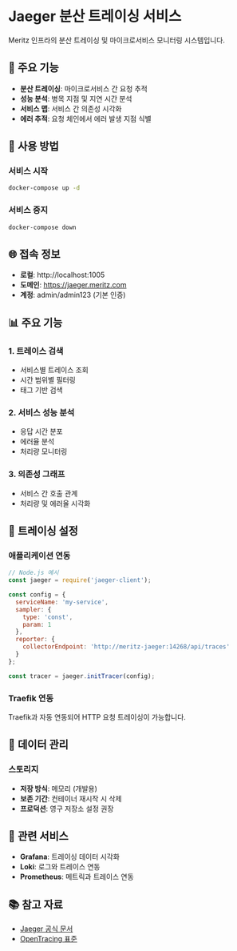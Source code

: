 # Jaeger 분산 트레이싱 서비스

Meritz 인프라의 분산 트레이싱 및 마이크로서비스 모니터링 시스템입니다.

## 🎯 주요 기능

- **분산 트레이싱**: 마이크로서비스 간 요청 추적
- **성능 분석**: 병목 지점 및 지연 시간 분석
- **서비스 맵**: 서비스 간 의존성 시각화
- **에러 추적**: 요청 체인에서 에러 발생 지점 식별

## 🚀 사용 방법

### 서비스 시작
```bash
docker-compose up -d
```

### 서비스 중지
```bash
docker-compose down
```

## 🌐 접속 정보

- **로컬**: http://localhost:1005
- **도메인**: https://jaeger.meritz.com
- **계정**: admin/admin123 (기본 인증)

## 📊 주요 기능

### 1. 트레이스 검색
- 서비스별 트레이스 조회
- 시간 범위별 필터링
- 태그 기반 검색

### 2. 서비스 성능 분석
- 응답 시간 분포
- 에러율 분석
- 처리량 모니터링

### 3. 의존성 그래프
- 서비스 간 호출 관계
- 처리량 및 에러율 시각화

## 🔧 트레이싱 설정

### 애플리케이션 연동
```javascript
// Node.js 예시
const jaeger = require('jaeger-client');

const config = {
  serviceName: 'my-service',
  sampler: {
    type: 'const',
    param: 1
  },
  reporter: {
    collectorEndpoint: 'http://meritz-jaeger:14268/api/traces'
  }
};

const tracer = jaeger.initTracer(config);
```

### Traefik 연동
Traefik과 자동 연동되어 HTTP 요청 트레이싱이 가능합니다.

## 💾 데이터 관리

### 스토리지
- **저장 방식**: 메모리 (개발용)
- **보존 기간**: 컨테이너 재시작 시 삭제
- **프로덕션**: 영구 저장소 설정 권장

## 🔗 관련 서비스

- **Grafana**: 트레이싱 데이터 시각화
- **Loki**: 로그와 트레이스 연동
- **Prometheus**: 메트릭과 트레이스 연동

## 📚 참고 자료

- [Jaeger 공식 문서](https://www.jaegertracing.io/docs/)
- [OpenTracing 표준](https://opentracing.io/)
